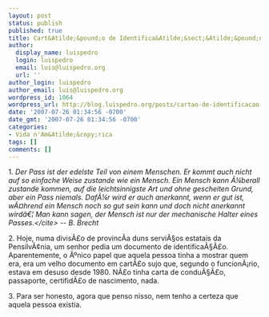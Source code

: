 ```yaml
---
layout: post
status: publish
published: true
title: Cart&Atilde;&pound;o de Identifica&Atilde;&sect;&Atilde;&pound;o
author:
  display_name: luispedro
  login: luispedro
  email: luis@luispedro.org
  url: ''
author_login: luispedro
author_email: luis@luispedro.org
wordpress_id: 1064
wordpress_url: http://blog.luispedro.org/posts/cartao-de-identificacao
date: '2007-07-26 01:34:56 -0700'
date_gmt: '2007-07-26 01:34:56 -0700'
categories:
- Vida n'Am&Atilde;&copy;rica
tags: []
comments: []
---
```

<p>1. <cite>Der Pass ist der edelste Teil von einem Menschen. Er kommt auch nicht auf so einfache Weise zustande wie ein Mensch. Ein Mensch kann &Atilde;&frac14;berall zustande kommen, auf die leichtsinnigste Art und ohne gescheiten Grund, aber ein Pass niemals. Daf&Atilde;&frac14;r wird er auch anerkannt, wenn er gut ist, w&Atilde;&curren;hrend ein Mensch noch so gut sein kann und doch nicht anerkannt wird&acirc;&euro;&brvbar; Man kann sagen, der Mensch ist nur der mechanische Halter eines Passes.<&#47;cite> -- B. Brecht
<p>2. Hoje, numa divis&Atilde;&pound;o de provinc&Atilde;&shy;a duns servi&Atilde;&sect;os estatais da Pensilv&Atilde;&cent;nia, um senhor pedia um documento de identifica&Atilde;&sect;&Atilde;&pound;o. Aparentemente, o &Atilde;&ordm;nico papel que aquela pessoa tinha a mostrar quem era, era um velho documento em cart&Atilde;&pound;o sujo que, segundo o funcion&Atilde;&iexcl;rio, estava em desuso desde 1980. N&Atilde;&pound;o tinha carta de condu&Atilde;&sect;&Atilde;&pound;o, passaporte, certifid&Atilde;&pound;o de nascimento, nada.
<p>3. Para ser honesto, agora que penso nisso, nem tenho a certeza que aquela pessoa existia.</p>
